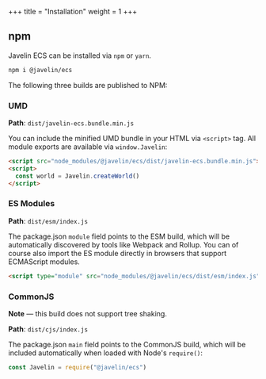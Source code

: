 +++
title = "Installation"
weight = 1
+++

## npm

Javelin ECS can be installed via `npm` or `yarn`.

```bash
npm i @javelin/ecs
```

The following three builds are published to NPM:

### UMD

**Path**: `dist/javelin-ecs.bundle.min.js`

You can include the minified UMD bundle in your HTML via `<script>` tag. All module exports are available via `window.Javelin`:

<!-- prettier-ignore -->
```html
<script src="node_modules/@javelin/ecs/dist/javelin-ecs.bundle.min.js"></script>
<script>
  const world = Javelin.createWorld()
</script>
```

### ES Modules

**Path**: `dist/esm/index.js`

The package.json `module` field points to the ESM build, which will be automatically discovered by tools like Webpack and Rollup. You can of course also import the ES module directly in browsers that support ECMAScript modules.

<!-- prettier-ignore -->
```html
<script type="module" src="node_modules/@javelin/ecs/dist/esm/index.js"></script>
```

### CommonJS

<aside>
  <p><strong>Note</strong> — this build does not support tree shaking.</p>
</aside>

**Path**: `dist/cjs/index.js`

The package.json `main` field points to the CommonJS build, which will be included automatically when loaded with Node's `require()`:

```typescript
const Javelin = require("@javelin/ecs")
```
